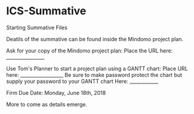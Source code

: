 # ICS-Summative
Starting Summative Files

Deatils of the summative can be found inside the Mindomo project plan.

Ask for your copy of the Mindomo project plan:  Place the URL here: ________________

Use Tom's Planner to start a project plan using a GANTT chart: Place URL here: __________________
Be sure to make password protect the chart but supply your password to your GANTT chart Here: ____________

Firm Due Date: Monday, June 18th, 2018

More to come as details emerge.

